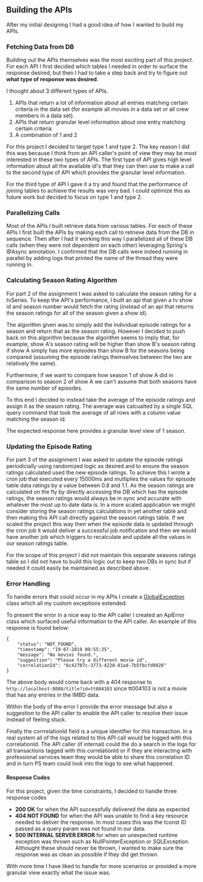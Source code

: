 ## Building the APIs

After my initial designing I had a good idea of how I wanted to build my APIs.

### Fetching Data from DB
Building out the APIs themselves was the most exciting part of this project. For each API I first decided which tables I needed in order to surface the response desired, but then I had to take a step back and try to figure out **what type of response was desired**. 

I thought about 3 different types of APIs.
  1. APIs that return a lot of information about all entries matching certain criteria in the data set (for example all movies in a data set or all crew members in a data set).
  2. APIs that return granular level information about one entry matching certain criteria
  3. A combination of 1 and 2
  
For this project I decided to target type 1 and type 2. The key reason I did this was because I think from an API caller's point of view they may be most interested in these two types of APIs. The first type of API gives high level information about all the available id's that they can then use to make a call to the second type of API which provides the granular level information.

For the third type of API I gave it a try and found that the performance of joining tables to achieve the results was very bad. I could optimize this as future work but decided to focus on type 1 and type 2.

### Parallelizing Calls
Most of the APIs I built retrieve data from various tables. For each of these APIs I first built the APIs by making each call to retrieve data from the DB in sequence. Then after I had it working this way I parallelized all of these DB calls (when they were not dependent on each other) leveraging Spring's @Async annotation. I confirmed that the DB calls were indeed running in parallel by adding logs that printed the name of the thread they were running in.


### Calculating Season Rating Algorithm
For part 2 of the assignment I was asked to calculate the season rating for a tvSeries. To keep the API's performance, I built an api that given a tv show id and season number would fetch the rating (instead of an api that returns the season ratings for all of the season given a show id).

The algorithm given was to simply add the individual episode ratings for a season and return that as the season rating. However I decided to push back on this algorithm because the algorithm seems to imply that, for example, show A's season rating will be higher than show B's season rating if show A simply has more episodes than show B for the seasons being compared (assuming the episode ratings themselves between the two are relatively the same).

Furthermore, if we want to compare how season 1 of show A did in comparison to season 2 of show A we can't assume that both seasons have the same number of episodes. 

To this end I decided to instead take the average of the episode ratings and assign it as the season rating. The average was calcualted by a single SQL query command that took the average of all rows with a column value matching the season id.

The expected response here provides a granular level view of 1 season.

### Updating the Episode Rating
For part 3 of the assignment I was asked to update the episode ratings periodicially using randomized logic as desired and to ensure the season ratings calculated used the new episode ratings. To achieve this I wrote a cron job that executed every 15000ms and multiplies the values for episode table data ratings by a value between 0.8 and 1.1. As the season ratings are calculated on the fly by directly accessing the DB which has the episode ratings, the season ratings would always be in sync and accurate with whatever the most up to date data is. In a more scaled application we might consider storing the season ratings calculations in yet another table and then making this API call directly against the season ratings table. If we scaled the project this way then when the episode data is updated through the cron job it would deliver a successful job notification and then we would have another job which triggers to recalculate and update all the values in our season ratings table.

For the scope of this project I did not maintain this separate seasons ratings table so I did not have to build this logic out to keep two DBs in sync but if needed it could easily be maintained as described above.


### Error Handling
To handle errors that could occur in my APIs I create a [GlobalException](https://github.com/brandontineo/Netflix/blob/master/src/main/java/com/btineo/netflixTakehome/exceptions/GlobalException.java) class which all my custom exceptions extended. 

To present the error in a nice way to the API caller I created an ApiError class which surfaced useful information to the API caller. An example of this response is found below:

```
{
    "status": "NOT_FOUND",
    "timestamp": "19-07-2019 09:55:35",
    "message": "No movies found.",
    "suggestion": "Please try a different movie id",
    "correlationId": "6c42707c-3773-4228-81ad-7b5fbcfd9928"
}
```

The above body would come back with a 404 response to `http://localhost:8080/title?id=tt004103` since tt004103 is not a movie that has any entries in the IMBD data.

Within the body of the error I provide the error message but also a suggestion to the API caller to enable the API caller to resolve their issue instead of feeling stuck.

Finally the corrrelationId field is a unique identifier for this transaction. In a real system all of the logs related to this API call would be logged with this correlationId. The API caller (if internal) could the do a search in the logs for all transactions tagged with this correlationId or if they are interacting with professional services team they would be able to share this correlation ID and in turn PS team could look into the logs to see what happened.


#### Response Codes

For this project, given the time constraints, I decided to handle three response codes
- **200 OK** for when the API successfully delivered the data as expected
- **404 NOT FOUND** for when the API was unable to find a key resource needed to deliver the response. In most cases this was the tconst ID passed as a query param was not found in our data.
- **500 INTERNAL SERVER ERROR** for when an unexpected runtime exception was thrown such as NullPointerException or SQLException. Althought these should never be thrown, I wanted to make sure the response was as clean as possible if they did get thrown.

With more time I have liked to handle for more scenarios or provided a more granular view exactly what the issue was.
